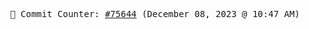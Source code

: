 <p align="center">
    <samp>
        📮 Commit Counter: <a href="https://github.com/Javascript-void0/Javascript-void0/commits/main">#75644</a> (December 08, 2023 @ 10:47 AM)
    </samp>
</p>